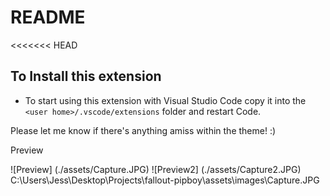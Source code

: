 # README

<<<<<<< HEAD

## To Install this extension

- To start using this extension with Visual Studio Code copy it into the `<user home>/.vscode/extensions` folder and restart Code.

Please let me know if there's anything amiss within the theme! :)

Preview

![Preview] (./assets/Capture.JPG)
![Preview2] (./assets/Capture2.JPG)
C:\Users\Jess\Desktop\Projects\fallout-pipboy\assets\images\Capture.JPG
